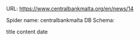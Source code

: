 URL: https://www.centralbankmalta.org/en/news/14

Spider name: centralbankmalta
DB Schema:

title
content
date